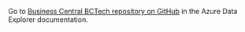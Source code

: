 Go to [Business Central BCTech repository on GitHub](https://github.com/microsoft/BCTech/tree/master/samples/AppInsights) in the Azure Data Explorer documentation.